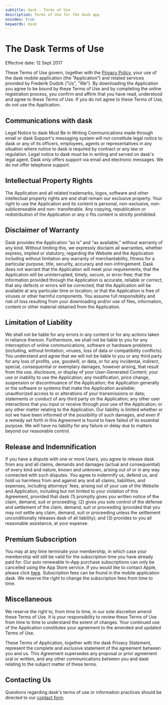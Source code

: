 ```yaml
---
subtitle: dask - Terms of Use
description: Terms of Use for the dask app
noindex: true
keywords: dask 
---
```

# The Dask Terms of Use 
Effective date: 12 Sept 2017

These Terms of Use govern, together with the [Privacy Policy](/dask/privacy-policy), your use of the dask mobile application (the ”Application”) and related services provided by Frederik Dudzik (”Us”, ”We”).
By downloading the Application you agree to be bound by these Terms of Use and by completing the online registration process, you confirm and affirm that you have read, understood and agree to these Terms of Use. If you do not agree to these Terms of Use, do not use the Application.

## Communications with dask
Legal Notice to dask Must Be in Writing
Communications made through email or dask Support's messaging system will not constitute legal notice to dask or any of its officers, employees, agents or representatives in any situation where notice to dask is required by contract or any law or regulation. Legal notice to dask must be in writing and served on dask's legal agent.
Dask only offers support via email and electronic messages. We do not offer telephone support.

## Intellectual Property Rights

The Application and all related trademarks, logos, software and other intellectual property rights are and shall remain our exclusive property. Your right to use the Application and its content is personal, non-exclusive, non-sublicenseable and non- transferable. Any copying, republication or redistribution of the Application or any o fits content is strictly prohibited.

## Disclaimer of Warranty

Dask provides the Application “as is” and “as available,” without warranty of any kind.
Without limiting this, we expressly disclaim all warranties, whether express, implied or statutory, regarding the Website and the Application including without limitation any warranty of merchantability, fitness for a particular purpose, title, security, accuracy and non-infringement.
Dask does not warrant that the Application will meet your requirements; that the Application will be uninterrupted, timely, secure, or error-free; that the information provided through the Application is accurate, reliable or correct; that any defects or errors will be corrected; that the Application will be available at any particular time or location; or that the Application is free of viruses or other harmful components. You assume full responsibility and risk of loss resulting from your downloading and/or use of files, information, content or other material obtained from the Application.

## Limitation of Liability

We shall not be liable for any errors in any content or for any actions taken in reliance thereon. Furthermore, we shall not be liable to you for any interception of online communications, software or hardware problems (including, without limitation, viruses, loss of data or compatibility conflicts).
You understand and agree that we will not be liable to you or any third party for any loss of profits, use, goodwill, or data, or for any incidental, indirect, special, consequential or exemplary damages, however arising, that result from
the use, disclosure, or display of your User-Generated Content;
your use or inability to use the Application;
any modification, price change, suspension or discontinuance of the Application;
the Application generally or the software or systems that make the Application available; unauthorized access to or alterations of your transmissions or data;
statements or conduct of any third party on the Application;
any other user interactions that you input or receive through your use of the Application; or any other matter relating to the Application.
Our liability is limited whether or not we have been informed of the possibility of such damages, and even if a remedy set forth in this Agreement is found to have failed of its essential purpose. We will have no liability for any failure or delay due to matters beyond our reasonable control.

## Release and Indemnification

If you have a dispute with one or more Users, you agree to release dask from any and all claims, demands and damages (actual and consequential) of every kind and nature, known and unknown, arising out of or in any way connected with such disputes.
You agree to indemnify us, defend us, and hold us harmless from and against any and all claims, liabilities, and expenses, including attorneys’ fees, arising out of your use of the Website and Application, including but not limited to your violation of this Agreement, provided that dask (1) promptly gives you written notice of the claim, demand, suit or proceeding; (2) gives you sole control of the defense and settlement of the claim, demand, suit or proceeding (provided that you may not settle any claim, demand, suit or proceeding unless the settlement unconditionally releases dask of all liability); and (3) provides to you all reasonable assistance, at your expense.

## Premium Subscription

You may at any time terminate your membership, in which case your membership will still be valid for the subscription time you have already paid for. Our auto renewable In-App purchase subscriptions can only be cancelled using the App Store service. If you would like to contact Apple, please click [here](https://support.apple.com/en-us/HT202039). Subscription fees can be found in the mobile application dask. We reserve the right to change the subscription fees from time to time.

## Miscellaneous

We reserve the right to, from time to time, in our sole discretion amend these Terms of Use. It is your responsibility to review these Terms of Use from time to time to understand the extent of changes. Your continued use of the Application constitutes your agreement to the amended and updated Terms of Use.

These Terms of Application, together with the dask Privacy Statement, represent the complete and exclusive statement of the agreement between you and us. This Agreement supersedes any proposal or prior agreement oral or written, and any other communications between you and dask relating to the subject matter of these terms.

## Contacting Us

Questions regarding dask's terms of use or information practices should be directed to our [contact form](/contact)

